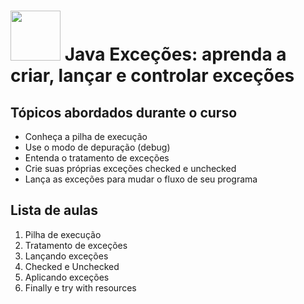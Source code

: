 <h1>
  <img src="https://www.alura.com.br/assets/api/cursos/java-excecoes.svg" height="80" width="80">
  Java Exceções: aprenda a criar, lançar e controlar exceções
  </br>
</h1>


## Tópicos abordados durante o curso

* Conheça a pilha de execução
* Use o modo de depuração (debug)
* Entenda o tratamento de exceções
* Crie suas próprias exceções checked e unchecked
* Lança as exceções para mudar o fluxo de seu programa

## Lista de aulas

1. Pilha de execução
2. Tratamento de exceções
3. Lançando exceções
4. Checked e Unchecked
5. Aplicando exceções
6. Finally e try with resources
